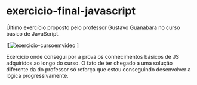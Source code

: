 # exercicio-final-javascript
Último exercício proposto pelo professor Gustavo Guanabara no curso básico de JavaScript.

![![exercicio-cursoemvideo](https://user-images.githubusercontent.com/104312621/193605682-dff7532b-85a6-4e9d-85cd-6c14c3a8f97b.png)
]


Exercício onde consegui por a prova os conhecimentos básicos de JS adquiridos ao longo do curso. O fato de ter chegado a uma solução diferente da do professor só reforça que estou conseguindo desenvolver a lógica progressivamente.
